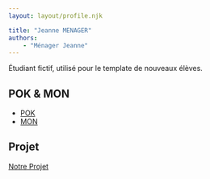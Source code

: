 ```yaml
---
layout: layout/profile.njk

title: "Jeanne MENAGER"
authors:
    - "Ménager Jeanne"
---
```


Étudiant fictif, utilisé pour le template de nouveaux élèves.

## POK & MON

- [POK](./pok)
- [MON](./mon)

## Projet

[Notre Projet](../../20XX-20YY/_projets/notre-projet)
